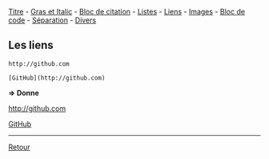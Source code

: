[Titre](titres.md) - [Gras et Italic](grasItalic.md) - [Bloc de citation](citation.md) - [Listes](listes.md) - [Liens](liens.md) - [Images](images.md) - [Bloc de code](code.md) - [Séparation](separation.md) - [Divers](divers.md)

## Les liens
```
http://github.com

[GitHub](http://github.com)
```

**⇒ Donne**

http://github.com

[GitHub](http://github.com)

---
[Retour](../description.md#objectif-du-language)